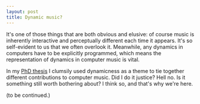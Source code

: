 ```yaml
---
layout: post
title: Dynamic music?
---
```


It's one of those things that are both obvious and elusive: of course music is inherently interactive and
perceptually different each time it appears. It's so self-evident to us that we often overlook it. Meanwhile,
any dynamics in computers have to be explicitly programmed, which means the representation of dynamics in
computer music is vital.

In my [PhD thesis](https://www.academia.edu/29340306/Dynamic_Music_Representations_for_Real-Time_Performance)
I clumsily used dynamicness as a theme to tie together different contributions to computer music. Did I
do it justice? Hell no. Is it something still worth bothering about? I think so, and that's why we're here.

(to be continued.)
